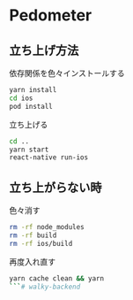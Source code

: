 # Pedometer

## 立ち上げ方法

依存関係を色々インストールする

```sh
yarn install
cd ios
pod install
```

立ち上げる

```sh
cd ..
yarn start
react-native run-ios
```

## 立ち上がらない時

色々消す
```sh
rm -rf node_modules
rm -rf build
rm -rf ios/build
```

再度入れ直す
```sh
yarn cache clean && yarn
```# walky-backend
